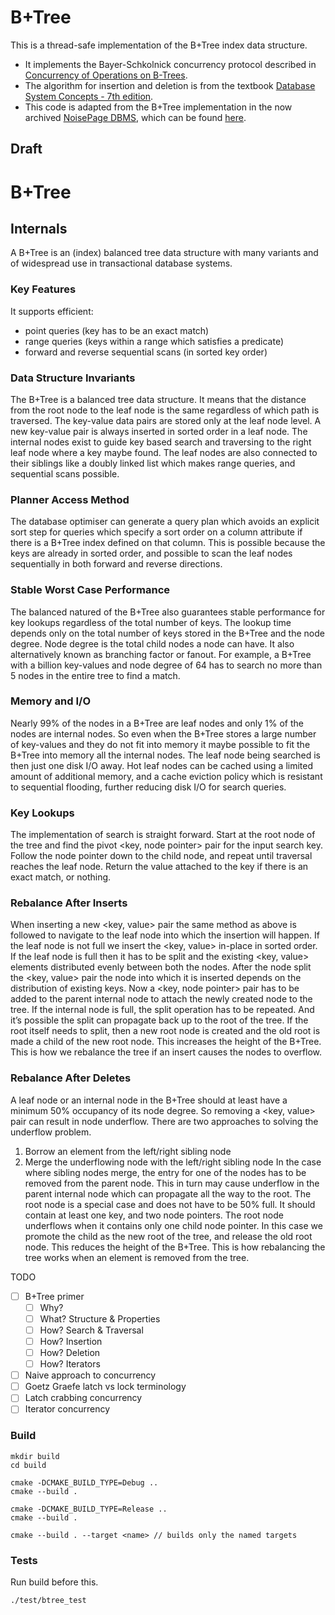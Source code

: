 # B+Tree

This is a thread-safe implementation of the B+Tree index data structure.

- It implements the Bayer-Schkolnick concurrency protocol described
  in [Concurrency of Operations on B-Trees](https://pages.cs.wisc.edu/~david/courses/cs758/Fall2007/papers/Concurrency%20of%20Operations.pdf).
- The algorithm for insertion and deletion is from the
  textbook [Database System Concepts - 7th edition](https://db-book.com/).
- This code is adapted from the B+Tree implementation in the now
  archived [NoisePage DBMS](https://db.cs.cmu.edu/projects/noisepage/),
  which can be
  found [here](https://github.com/cmu-db/noisepage/blob/master/src/include/storage/index/bplustree.h).

## Draft
# B+Tree
## Internals
A B+Tree is an (index) balanced tree data structure with many variants
and of widespread use in transactional database systems.
### Key Features
It supports efficient:

- point queries (key has to be an exact match)
- range queries (keys within a range which satisfies a predicate)
- forward and reverse sequential scans (in sorted key order)

### Data Structure Invariants
The B+Tree is a balanced tree data structure. It means that the distance
from the root node to the leaf node is the same regardless of which path
is traversed. The key-value data pairs are stored only at the leaf node
level. A new key-value pair is always inserted in sorted order in a leaf
node. The internal nodes exist to guide key based search and traversing
to the right leaf node where a key maybe found. The leaf nodes are also
connected to their siblings like a doubly linked list which makes range
queries, and sequential scans possible.

### Planner Access Method
The database optimiser can generate a query plan which avoids an
explicit sort step for queries which specify a sort order on a column
attribute if there is a B+Tree index defined on that column. This is
possible because the keys are already in sorted order, and possible to
scan the leaf nodes sequentially in both forward and reverse directions.

### Stable Worst Case Performance
The balanced natured of the B+Tree also guarantees stable performance
for key lookups regardless of the total number of keys. The lookup time
depends only on the total number of keys stored in the B+Tree and the
node degree. Node degree is the total child nodes a node can have. It
also alternatively known as branching factor or fanout. For example, a
B+Tree with a billion key-values and node degree of 64 has to search no
more than 5 nodes in the entire tree to find a match.

### Memory and I/O
Nearly 99% of the nodes in a B+Tree are leaf nodes and only 1% of the
nodes are internal nodes. So even when the B+Tree stores a large number
of key-values and they do not fit into memory it maybe possible to fit
the B+Tree into memory all the internal nodes. The leaf node being
searched is then just one disk I/O away. Hot leaf nodes can be cached
using a limited amount of additional memory, and a cache eviction policy
which is resistant to sequential flooding, further reducing disk I/O for
search queries.

### Key Lookups
The implementation of search is straight forward. Start at the root node
of the tree and find the pivot <key, node pointer> pair for the input
search key. Follow the node pointer down to the child node, and repeat
until traversal reaches the leaf node. Return the value attached to the
key if there is an exact match, or nothing.

### Rebalance After Inserts
When inserting a new <key, value> pair the same method as above is
followed to navigate to the leaf node into which the insertion will
happen. If the leaf node is not full we insert the <key, value> in-place
in sorted order. If the leaf node is full then it has to be split and
the existing <key, value> elements distributed evenly between both the
nodes. After the node split the <key, value> pair the node into which it
is inserted depends on the distribution of existing keys. Now a <key,
node pointer> pair has to be added to the parent internal node to attach
the newly created node to the tree. If the internal node is full, the
split operation has to be repeated. And it’s possible the split can
propagate back up to the root of the tree. If the root itself needs to
split, then a new root node is created and the old root is made a child
of the new root node. This increases the height of the B+Tree. This is
how we rebalance the tree if an insert causes the nodes to overflow.

### Rebalance After Deletes
A leaf node or an internal node in the B+Tree should at least have a
minimum 50% occupancy of its node degree. So removing a <key, value>
pair can result in node underflow. There are two approaches to solving
the underflow problem.

1. Borrow an element from the left/right sibling node
2. Merge the underflowing node with the left/right sibling node
   In the case where sibling nodes merge, the entry for one of the nodes
   has to be removed from the parent node. This in turn may cause
   underflow in the parent internal node which can propagate all the way
   to the root.
   The root node is a special case and does not have to be 50% full. It
   should contain at least one key, and two node pointers. The root node
   underflows when it contains only one child node pointer. In this case
   we promote the child as the new root of the tree, and release the old
   root node. This reduces the height of the B+Tree. This is how
   rebalancing the tree works when an element is removed from the tree.

TODO

- [ ] B+Tree primer
    - [ ] Why?
    - [ ] What? Structure & Properties
    - [ ] How? Search & Traversal
    - [ ] How? Insertion
    - [ ] How? Deletion
    - [ ] How? Iterators
- [ ] Naive approach to concurrency
- [ ] Goetz Graefe latch vs lock terminology
- [ ] Latch crabbing concurrency
- [ ] Iterator concurrency

### Build

```
mkdir build
cd build

cmake -DCMAKE_BUILD_TYPE=Debug ..
cmake --build .

cmake -DCMAKE_BUILD_TYPE=Release ..
cmake --build .

cmake --build . --target <name> // builds only the named targets
```

### Tests
Run build before this.

```
./test/btree_test
```